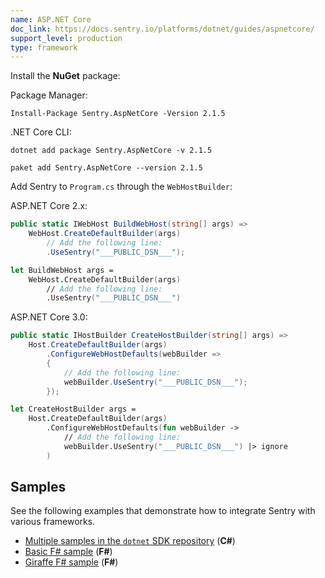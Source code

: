 ```yaml
---
name: ASP.NET Core
doc_link: https://docs.sentry.io/platforms/dotnet/guides/aspnetcore/
support_level: production
type: framework
---
```


Install the **NuGet** package:

Package Manager:

```shell
Install-Package Sentry.AspNetCore -Version 2.1.5
```

.NET Core CLI:

```shell
dotnet add package Sentry.AspNetCore -v 2.1.5
```

```Paket
paket add Sentry.AspNetCore --version 2.1.5
```

Add Sentry to `Program.cs` through the `WebHostBuilder`:

ASP.NET Core 2.x:

```csharp
public static IWebHost BuildWebHost(string[] args) =>
    WebHost.CreateDefaultBuilder(args)
        // Add the following line:
        .UseSentry("___PUBLIC_DSN___");
```

```fsharp
let BuildWebHost args =
    WebHost.CreateDefaultBuilder(args)
        // Add the following line:
        .UseSentry("___PUBLIC_DSN___")
```

ASP.NET Core 3.0:

```csharp
public static IHostBuilder CreateHostBuilder(string[] args) =>
    Host.CreateDefaultBuilder(args)
        .ConfigureWebHostDefaults(webBuilder =>
        {
            // Add the following line:
            webBuilder.UseSentry("___PUBLIC_DSN___");
        });
```

```fsharp
let CreateHostBuilder args =
    Host.CreateDefaultBuilder(args)
        .ConfigureWebHostDefaults(fun webBuilder ->
            // Add the following line:
            webBuilder.UseSentry("___PUBLIC_DSN___") |> ignore
        )
```

## Samples

See the following examples that demonstrate how to integrate Sentry with various frameworks.

- [Multiple samples in the `dotnet` SDK repository](https://github.com/getsentry/sentry-dotnet/tree/main/samples) (**C#**)
- [Basic F# sample](https://github.com/sentry-demos/fsharp) (**F#**)
- [Giraffe F# sample](https://github.com/sentry-demos/giraffe) (**F#**)

